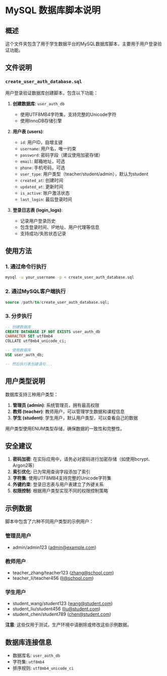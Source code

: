 # MySQL 数据库脚本说明

## 概述
这个文件夹包含了用于学生数据平台的MySQL数据库脚本，主要用于用户登录验证功能。

## 文件说明

### `create_user_auth_database.sql`
用户登录验证数据库创建脚本，包含以下功能：

1. **创建数据库**: `user_auth_db`
   - 使用UTF8MB4字符集，支持完整的Unicode字符
   - 使用InnoDB存储引擎

2. **用户表 (users)**:
   - `id`: 用户ID，自增主键
   - `username`: 用户名，唯一约束
   - `password`: 密码字段（建议使用加密存储）
   - `email`: 邮箱地址，可选
   - `phone`: 手机号码，可选
   - `user_type`: 用户类型（teacher/student/admin），默认为student
   - `created_at`: 创建时间
   - `updated_at`: 更新时间
   - `is_active`: 账户激活状态
   - `last_login`: 最后登录时间

3. **登录日志表 (login_logs)**:
   - 记录用户登录历史
   - 包含登录时间、IP地址、用户代理等信息
   - 支持成功/失败状态记录

## 使用方法

### 1. 通过命令行执行
```bash
mysql -u your_username -p < create_user_auth_database.sql
```

### 2. 通过MySQL客户端执行
```sql
source /path/to/create_user_auth_database.sql;
```

### 3. 分步执行
```sql
-- 创建数据库
CREATE DATABASE IF NOT EXISTS user_auth_db
CHARACTER SET utf8mb4
COLLATE utf8mb4_unicode_ci;

-- 使用数据库
USE user_auth_db;

-- 然后执行表创建语句...
```

## 用户类型说明

数据库支持三种用户类型：

1. **管理员 (admin)**: 系统管理员，拥有最高权限
2. **教师 (teacher)**: 教师用户，可以管理学生数据和课程信息
3. **学生 (student)**: 学生用户，默认用户类型，可以查看自己的数据

用户类型使用ENUM类型存储，确保数据的一致性和完整性。

## 安全建议

1. **密码加密**: 在实际应用中，请务必对密码进行加密存储（如使用bcrypt、Argon2等）
2. **索引优化**: 已为常用查询字段添加了索引
3. **字符集**: 使用UTF8MB4支持完整的Unicode字符集
4. **外键约束**: 登录日志表与用户表建立了外键关系
5. **权限控制**: 根据用户类型实现不同的权限控制策略

## 示例数据
脚本中包含了六种不同用户类型的示例用户：

### 管理员用户
- admin/admin123 (admin@example.com)

### 教师用户
- teacher_zhang/teacher123 (zhang@school.com)
- teacher_li/teacher456 (li@school.com)

### 学生用户
- student_wang/student123 (wang@student.com)
- student_liu/student456 (liu@student.com)
- student_chen/student789 (chen@student.com)

**注意**: 这些仅用于测试，生产环境中请删除或修改这些示例数据。

## 数据库连接信息
- 数据库名: `user_auth_db`
- 字符集: `utf8mb4`
- 排序规则: `utf8mb4_unicode_ci`
